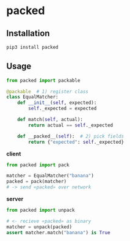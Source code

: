 # packed

## Installation

```sh
pip3 install packed
```

## Usage

```python
from packed import packable

@packable  # 1) register class
class EqualMatcher:
    def __init__(self, expected):
        self._expected = expected

    def match(self, actual):
        return actual == self._expected

    def __packed__(self):  # 2) pick fields
        return {"expected": self._expected}
```

**client**

```python
from packed import pack

matcher = EqualMatcher("banana")
packed = pack(matcher)
# -> send «packed» over network
```

**server**

```python
from packed import unpack

# <- recieve «packed» as binary
matcher = unpack(packed)
assert matcher.match("banana") is True
```
